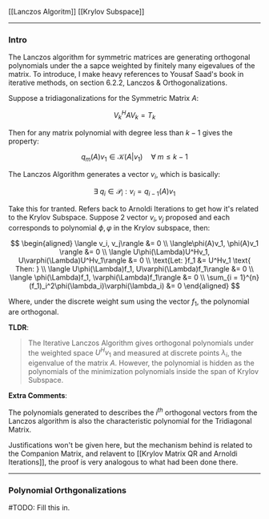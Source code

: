 [[Lanczos Algoritm]]
[[Krylov Subspace]]

---
### **Intro**

The Lanczos algorithm for symmetric matrices are generating orthogonal polynomials under the a sapce weighted by finitely many eigevalues of the matrix. To introduce, I make heavy references to Yousaf Saad's book in iterative methods, on section 6.2.2, Lanczos & Orthogonalizations. 

Suppose a tridiagonalizations for the Symmetric Matrix $A$:

$$
V_k^HAV_k = T_k
$$

Then for any matrix polynomial with degree less than $k - 1$ gives the property: 

$$
q_{m}(A)v_1 \in \mathcal{K}(A|v_1) \quad \forall\; m \le k - 1
$$

The Lanczos Algorithm generates a vector $v_i$, which is basically: 

$$
\exists\; q_i \in \mathcal{P}_i: v_i = q_{i - 1}(A) v_1
$$

Take this for tranted. Refers back to Arnoldi Iterations to get how it's related to the Krylov Subspace. Suppose 2 vector $v_i, v_j$ proposed and each corresponds to polynomial $\phi, \varphi$ in the Krylov subspace, then: 

$$
\begin{aligned}
    \langle v_i, v_j\rangle &= 0 
    \\
    \langle\phi(A)v_1, \phi(A)v_1 \rangle &= 0
    \\
    \langle U\phi(\Lambda)U^Hv_1, U\varphi(\Lambda)U^Hv_1\rangle &= 0
    \\
    \text{Let: }f_1 &= U^Hv_1 \text{ Then: }
    \\
    \langle U\phi(\Lambda)f_1, U\varphi(\Lambda)f_1\rangle &= 0
    \\
    \langle \phi(\Lambda)f_1, \varphi(\Lambda)f_1\rangle &= 0
    \\
    \sum_{i = 1}^{n} (f_1)_i^2\phi(\lambda_i)\varphi(\lambda_i) &= 0
\end{aligned}
$$

Where, under the discrete weight sum using the vector $f_1$, the polynomial are orthogonal. 

**TLDR**: 

> The Iterative Lanczos Algorithm gives orthogonal polynomials under the weighted space $U^Hv_1$ and measured at discrete points $\lambda_i$, the eigenvalue of the matrix $A$. However, the polynomial is hidden as the polynomials of the minimization polynomials inside the span of Krylov Subspace. 

**Extra Comments**: 

The polynomials generated to describes the $i^{th}$ orthogonal vectors from the Lanczos algorithm is also the characteristic polynomial for the Tridiagonal Matrix.

Justifications won't be given here, but the mechanism behind is related to the Companion Matrix, and relavent to [[Krylov Matrix QR and Arnoldi Iterations]], the proof is very analogous to what had been done there. 


---
### **Polynomial Orthgonalizations**





#TODO: Fill this in. 

